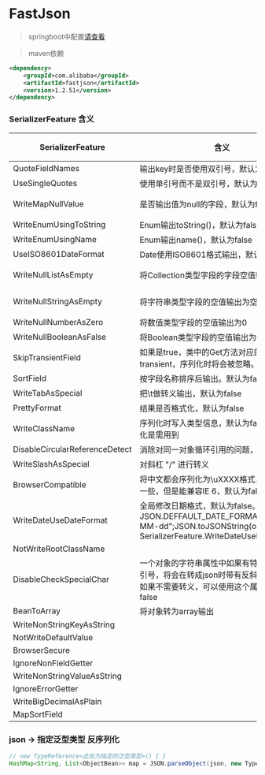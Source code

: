 # FastJson

> springboot中配置[请查看](../springboot/fastjson-config.md)

> maven依赖

```xml
<dependency>
    <groupId>com.alibaba</groupId>
    <artifactId>fastjson</artifactId>
    <version>1.2.51</version>
</dependency>
```

### SerializerFeature 含义

|SerializerFeature             |        含义       |     备注     |
|------------------------------|------------------|--------------|
|QuoteFieldNames               | 输出key时是否使用双引号，默认为true | |
|UseSingleQuotes               | 使用单引号而不是双引号，默认为false | |
|WriteMapNullValue             | 是否输出值为null的字段，默认为false | 常用 |
|WriteEnumUsingToString        | Enum输出toString()，默认为false | |
|WriteEnumUsingName            | Enum输出name()，默认为false | |
|UseISO8601DateFormat          | Date使用ISO8601格式输出，默认为false | |
|WriteNullListAsEmpty          | 将Collection类型字段的字段空值输出为[] | 常用 |
|WriteNullStringAsEmpty        | 将字符串类型字段的空值输出为空字符串 "" | 常用 |
|WriteNullNumberAsZero         | 将数值类型字段的空值输出为0 | |
|WriteNullBooleanAsFalse       | 将Boolean类型字段的空值输出为false | |
|SkipTransientField            | 如果是true，类中的Get方法对应的Field是transient，序列化时将会被忽略。默认为true | |
|SortField                     | 按字段名称排序后输出。默认为false | |
|WriteTabAsSpecial             | 把\t做转义输出，默认为false | |
|PrettyFormat                  | 结果是否格式化，默认为false | |
|WriteClassName                | 序列化时写入类型信息，默认为false。反序列化是需用到 | |
|DisableCircularReferenceDetect| 消除对同一对象循环引用的问题，默认为false | |
|WriteSlashAsSpecial           | 对斜杠 "/" 进行转义 | |
|BrowserCompatible             | 将中文都会序列化为\uXXXX格式，字节数会多一些，但是能兼容IE 6，默认为false | |
|WriteDateUseDateFormat        | 全局修改日期格式，默认为false。JSON.DEFFAULT_DATE_FORMAT = "yyyy-MM-dd";JSON.toJSONString(obj, SerializerFeature.WriteDateUseDateFormat); | |
|NotWriteRootClassName         |  | |
|DisableCheckSpecialChar       | 一个对象的字符串属性中如果有特殊字符如双引号，将会在转成json时带有反斜杠转移符。如果不需要转义，可以使用这个属性。默认为false | |
|BeanToArray                   | 将对象转为array输出 | |
|WriteNonStringKeyAsString     | | |
|NotWriteDefaultValue          | | |
|BrowserSecure                 | | |
|IgnoreNonFieldGetter          | | |
|WriteNonStringValueAsString   | | |
|IgnoreErrorGetter             | | |
|WriteBigDecimalAsPlain        | | |
|MapSortField                  | | |


### json -> 指定泛型类型 反序列化

```java
// new TypeReference<此处为指定的泛型类型>() { }
HashMap<String, List<ObjectBean>> map = JSON.parseObject(json, new TypeReference<HashMap<String, List<ObjectBean>>>() { });
```